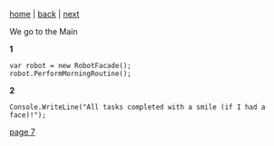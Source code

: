 [home](./page01.md) | [back](./page05.md) | [next](./page07.md)

We go to the Main

**1**
```
var robot = new RobotFacade();
robot.PerformMorningRoutine();
```
**2**
```
Console.WriteLine("All tasks completed with a smile (if I had a face)!");
```


[page 7](./page07.md)
